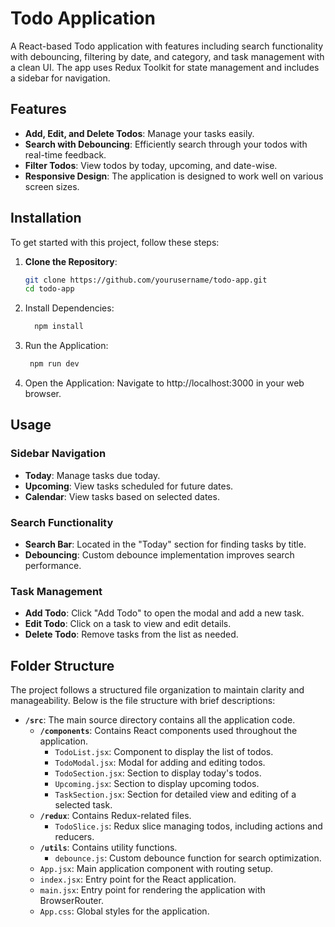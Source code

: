 # Todo Application

A React-based Todo application with features including search functionality with debouncing, filtering by date, and category, and task management with a clean UI. The app uses Redux Toolkit for state management and includes a sidebar for navigation.

## Features

- **Add, Edit, and Delete Todos**: Manage your tasks easily.
- **Search with Debouncing**: Efficiently search through your todos with real-time feedback.
- **Filter Todos**: View todos by today, upcoming, and date-wise.
- **Responsive Design**: The application is designed to work well on various screen sizes.

## Installation

To get started with this project, follow these steps:

1. **Clone the Repository**:
   ```bash
   git clone https://github.com/yourusername/todo-app.git
   cd todo-app


2. Install Dependencies:

   ```bash
     npm install

3. Run the Application:

    ```bash
     npm run dev


4. Open the Application:
    Navigate to http://localhost:3000 in your web browser.

## Usage

### Sidebar Navigation

- **Today**: Manage tasks due today.
- **Upcoming**: View tasks scheduled for future dates.
- **Calendar**: View tasks based on selected dates.

### Search Functionality

- **Search Bar**: Located in the "Today" section for finding tasks by title.
- **Debouncing**: Custom debounce implementation improves search performance.

### Task Management

- **Add Todo**: Click "Add Todo" to open the modal and add a new task.
- **Edit Todo**: Click on a task to view and edit details.
- **Delete Todo**: Remove tasks from the list as needed.


## Folder Structure

The project follows a structured file organization to maintain clarity and manageability. Below is the file structure with brief descriptions:



- **`/src`**: The main source directory contains all the application code.
  - **`/components`**: Contains React components used throughout the application.
    - `TodoList.jsx`: Component to display the list of todos.
    - `TodoModal.jsx`: Modal for adding and editing todos.
    - `TodoSection.jsx`: Section to display today's todos.
    - `Upcoming.jsx`: Section to display upcoming todos.
    - `TaskSection.jsx`: Section for detailed view and editing of a selected task.
  - **`/redux`**: Contains Redux-related files.
    - `TodoSlice.js`: Redux slice managing todos, including actions and reducers.
  - **`/utils`**: Contains utility functions.
    - `debounce.js`: Custom debounce function for search optimization.
  - `App.jsx`: Main application component with routing setup.
  - `index.jsx`: Entry point for the React application.
  - `main.jsx`: Entry point for rendering the application with BrowserRouter.
  - `App.css`: Global styles for the application.
